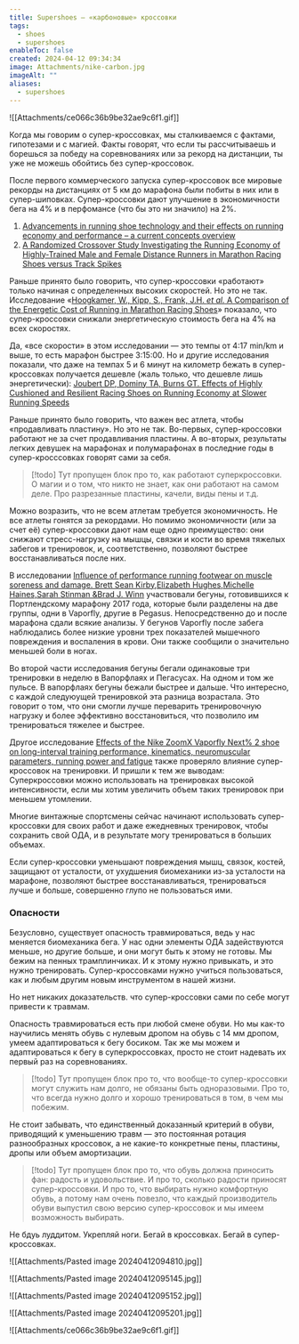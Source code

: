 ```yaml
---
title: Supershoes — «карбоновые» кроссовки
tags:
  - shoes
  - supershoes
enableToc: false
created: 2024-04-12 09:34:34
image: Attachments/nike-carbon.jpg
imageAlt: ""
aliases:
  - supershoes
---
```

![[Attachments/ce066c36b9be32ae9c6f1.gif]]

Когда мы говорим о супер-кроссовках, мы сталкиваемся с фактами, гипотезами и с магией. Факты говорят, что если ты рассчитываешь и борешься за победу на соревнованиях или за рекорд на дистанции, ты уже не можешь обойтись без супер-кроссовок.

После первого коммерческого запуска супер-кроссовок все мировые рекорды на дистанциях от 5 км до марафона были побиты в них или в супер-шиповках. Супер-кроссовки дают улучшение в экономичности бега на 4% и в перфомансе (что бы это ни значило) на 2%.

1. [Advancements in running shoe technology and their effects on running economy and performance – a current concepts overview](https://www.tandfonline.com/doi/full/10.1080/14763141.2022.2110512?needAccess=true)
2. [A Randomized Crossover Study Investigating the Running Economy of Highly-Trained Male and Female Distance Runners in Marathon Racing Shoes versus Track Spikes](https://pubmed.ncbi.nlm.nih.gov/30374945/)

Раньше принято было говорить, что супер-кроссовки «работают» только начиная с определенных высоких скоростей. Но это не так. Исследование «[Hoogkamer, W., Kipp, S., Frank, J.H. _et al._ A Comparison of the Energetic Cost of Running in Marathon Racing Shoes](https://link.springer.com/article/10.1007/s40279-017-0811-2)» показало, что супер-кроссовки снижали энергетическую стоимость бега на 4% на всех скоростях. 

Да, «все скорости» в этом исследовании — это темпы от 4:17 min/km и выше, то есть марафон быстрее 3:15:00. Но и другие исследования показали, что даже на темпах 5 и 6 минут на километр бежать в супер-кроссовках получается дешевле (жаль только, что дешевле лишь энергетически): [Joubert DP, Dominy TA, Burns GT. Effects of Highly Cushioned and Resilient Racing Shoes on Running Economy at Slower Running Speeds](https://pubmed.ncbi.nlm.nih.gov/36626911/)

Раньше принято было говорить, что важен вес атлета, чтобы «продавливать пластину». Но это не так. Во-первых, супер-кроссовки работают не за счет продавливания пластины. А во-вторых, результаты легких девушек на марафонах и полумарафонах в последние годы в супер-кросссовках говорят сами за себя.

> [!todo]
> Тут пропущен блок про то, как работают суперкроссовки. О магии и о том, что никто не знает, как они работают на самом деле. Про разрезанные пластины, качели, виды пены и т.д.

Можно возразить, что не всем атлетам требуется экономичность. Не все атлеты гонятся за рекордами. Но помимо экономичности (или за счет её) супер-кроссовки дают нам еще одно преимущество: они снижают стресс-нагрузку на мышцы, связки и кости во время тяжелых забегов и тренировок, и, соответственно, позволяют быстрее восстанавливаться после них. 

В исследовании [Influence of performance running footwear on muscle soreness and damage. Brett Sean Kirby,Elizabeth Hughes,Michelle Haines,Sarah Stinman &Brad J. Winn](https://www.tandfonline.com/doi/full/10.1080/19424280.2019.1606325) участвовали бегуны, готовившихся к Портлендскому марафону 2017 года, которые были разделены на две группы, одни в Vaporfly, другие в Pegasus. Непосредственно до и после марафона сдали всякие анализы. У бегунов Vaporfly после забега наблюдались более низкие уровни трех показателей мышечного повреждения и воспаления в крови. Они также сообщили о значительно меньшей боли в ногах.

Во второй части исследования бегуны бегали одинаковые три тренировки в неделю в Вапорфлаях и Пегасусах. На одном и том же пульсе. В вапорфлаях бегуны бежали быстрее и дальше. Что интересно, с каждой следуюущей тренировкой эта разница возрастала. Это говорит о том, что они смогли лучше переварить тренировочную нагрузку и более эффективно восстановиться, что позволило им тренироваться тяжелее и быстрее.

Другое исследование [Effects of the Nike ZoomX Vaporfly Next% 2 shoe on long-interval training performance, kinematics, neuromuscular parameters, running power and fatigue](https://pubmed.ncbi.nlm.nih.gov/36680410/) также проверяло влияние супер-кроссовок на тренировки. И пришли к тем же выводам: Суперкроссовки можно использовать на тренировках высокой интенсивности, если мы хотим увеличить объем таких тренировок при меньшем утомлении.

Многие винтажные спортсмены сейчас начинают использовать супер-кроссовки для своих работ и даже ежедневных тренировок, чтобы сохранить свой ОДА, и в результате могу тренироваться в больших объемах.

Если супер-кроссовки уменьшают повреждения мышц, связок, костей, защищают от усталости, от ухудшения биомеханики из-за усталости на марафоне, позволяют быстрее восстанавливаться, тренироваться лучше и больше, совершенно глупо не пользоваться ими.
### Опасности
Безусловно, существует опасность травмироваться, ведь у нас меняется биомеханика бега. У нас одни элементы ОДА задействуются меньше, но другие больше, и они могут быть к этому не готовы. Мы бежим на пенных трамплинчиках. И к этому нужно привыкать, и это нужно тренировать. Супер-кроссовками нужно учиться пользоваться, как и любым другим новым инструментом в нашей жизни. 

Но нет никаких доказательств. что супер-кроссовки сами по себе могут привести к травмам. 

Опасность травмироваться есть при любой смене обуви. Но мы как-то научились менять обувь с нулевым дропом на обувь с 14 мм дропом, умеем адаптироваться к бегу босиком. Так же мы можем и адаптироваться к бегу в суперкроссовках, просто не стоит надевать их первый раз на соревнованиях.

> [!todo]
> Тут пропущен блок про то, что вообще-то супер-кроссовки могут служить нам долго, не обязаны быть одноразовыми. Про то, что всегда нужно долго и хорошо тренироваться в том, в чем мы побежим.

Не стоит забывать, что единственный доказанный критерий в обуви, приводящий к уменьшению травм — это постоянная ротация разнообразных кроссовок, а не какие-то конкретные пены, пластины, дропы или объем амортизации.

> [!todo]
> Тут пропущен блок про то, что обувь должна приносить фан: радость и удовольствие. И про то, сколько радости приносят супер-кроссовки. И про то, что выбирать нужно комфортную обувь, а потому нам очень повезло, что каждый производитель обуви выпустил свою версию супер-кроссовок и мы имеем возможность выбирать.

Не бдуь луддитом. Укрепляй ноги. Бегай в кроссовках. Бегай в супер-кроссовках.

![[Attachments/Pasted image 20240412094810.jpg]]

![[Attachments/Pasted image 20240412095145.jpg]]

![[Attachments/Pasted image 20240412095152.jpg]]

![[Attachments/Pasted image 20240412095201.jpg]]

![[Attachments/ce066c36b9be32ae9c6f1.gif]]
